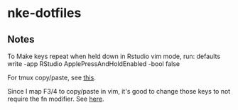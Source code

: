# nke-dotfiles


## Notes

To Make keys repeat when held down in Rstudio vim mode, run:
    defaults write -app RStudio ApplePressAndHoldEnabled -bool false

For tmux copy/paste, see
[this](http://www.economyofeffort.com/2013/07/29/reattach-to-user-namespace-the-fix-for-your-tmux-in-os-x-woes/).

Since I map F3/4 to copy/paste in vim, it's good to change those keys to not
require the fn modifier. See [here](http://kevingessner.com/software/functionflip/).

